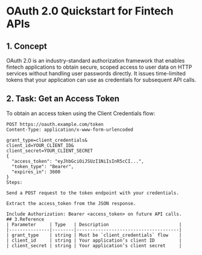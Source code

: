 # OAuth 2.0 Quickstart for Fintech APIs

## 1. Concept
OAuth 2.0 is an industry-standard authorization framework that enables fintech applications to obtain secure, scoped access to user data on HTTP services without handling user passwords directly. It issues time-limited tokens that your application can use as credentials for subsequent API calls.
## 2. Task: Get an Access Token
To obtain an access token using the Client Credentials flow:

```http
POST https://oauth.example.com/token
Content-Type: application/x-www-form-urlencoded

grant_type=client_credentials&
client_id=YOUR_CLIENT_ID&
client_secret=YOUR_CLIENT_SECRET
{
  "access_token": "eyJhbGciOiJSUzI1NiIsInR5cCI...",
  "token_type": "Bearer",
  "expires_in": 3600
}
Steps:

Send a POST request to the token endpoint with your credentials.

Extract the access_token from the JSON response.

Include Authorization: Bearer <access_token> on future API calls.
## 3.Reference
| Parameter     | Type   | Description                          |
|---------------|--------|--------------------------------------|
| grant_type    | string | Must be `client_credentials` flow    |
| client_id     | string | Your application’s client ID         |
| client_secret | string | Your application’s client secret     |